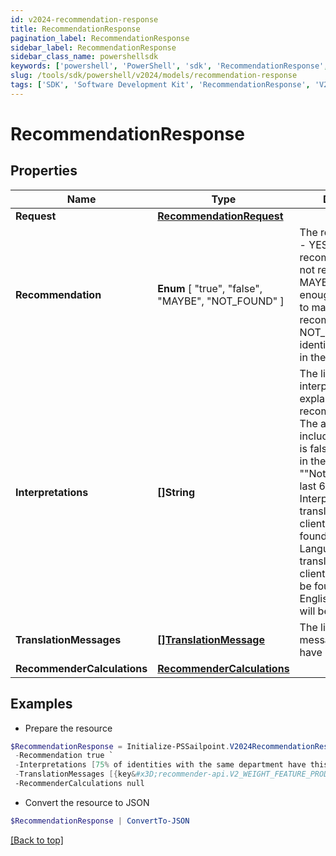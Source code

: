 ```yaml
---
id: v2024-recommendation-response
title: RecommendationResponse
pagination_label: RecommendationResponse
sidebar_label: RecommendationResponse
sidebar_class_name: powershellsdk
keywords: ['powershell', 'PowerShell', 'sdk', 'RecommendationResponse', 'V2024RecommendationResponse'] 
slug: /tools/sdk/powershell/v2024/models/recommendation-response
tags: ['SDK', 'Software Development Kit', 'RecommendationResponse', 'V2024RecommendationResponse']
---
```



# RecommendationResponse

## Properties

Name | Type | Description | Notes
------------ | ------------- | ------------- | -------------
**Request** | [**RecommendationRequest**](recommendation-request) |  | [optional] 
**Recommendation** |  **Enum** [  "true",    "false",    "MAYBE",    "NOT_FOUND" ] | The recommendation - YES if the access is recommended, NO if not recommended, MAYBE if there is not enough information to make a recommendation, NOT_FOUND if the identity is not found in the system | [optional] 
**Interpretations** | **[]String** | The list of interpretations explaining the recommendation. The array is empty if includeInterpretations is false or not present in the request. e.g. - [ ""Not approved in the last 6 months."" ]. Interpretations will be translated using the client's locale as found in the Accept-Language header. If a translation for the client's locale cannot be found, the US English translation will be returned. | [optional] 
**TranslationMessages** | [**[]TranslationMessage**](translation-message) | The list of translation messages, if they have been requested. | [optional] 
**RecommenderCalculations** | [**RecommenderCalculations**](recommender-calculations) |  | [optional] 

## Examples

- Prepare the resource
```powershell
$RecommendationResponse = Initialize-PSSailpoint.V2024RecommendationResponse  -Request null `
 -Recommendation true `
 -Interpretations [75% of identities with the same department have this access. This information had a high impact on the overall score., 67% of identities with the same peer group have this access. This information had a low impact on the overall score., 42% of identities with the same location have this access. This information had a low impact on the overall score.] `
 -TranslationMessages [{key&#x3D;recommender-api.V2_WEIGHT_FEATURE_PRODUCT_INTERPRETATION_HIGH, values&#x3D;[75, department]}] `
 -RecommenderCalculations null
```

- Convert the resource to JSON
```powershell
$RecommendationResponse | ConvertTo-JSON
```


[[Back to top]](#) 

